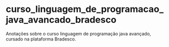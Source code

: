 # curso_linguagem_de_programacao_java_avancado_bradesco
Anotações sobre o curso linguagem de programação java avançado, cursado na plataforma Bradesco.
